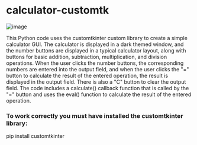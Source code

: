 # calculator-customtk

![image](https://user-images.githubusercontent.com/72580077/222962297-791d5c77-5d49-4234-b1bb-b29f5e43e04e.png)

This Python code uses the customtkinter custom library to create a simple calculator GUI. The calculator is displayed in a dark themed window, and the number buttons are displayed in a typical calculator layout, along with buttons for basic addition, subtraction, multiplication, and division operations. When the user clicks the number buttons, the corresponding numbers are entered into the output field, and when the user clicks the "=" button to calculate the result of the entered operation, the result is displayed in the output field. There is also a "C" button to clear the output field. The code includes a calculate() callback function that is called by the "=" button and uses the eval() function to calculate the result of the entered operation.

### To work correctly you must have installed the customtkinter library: 

pip install customtkinter
